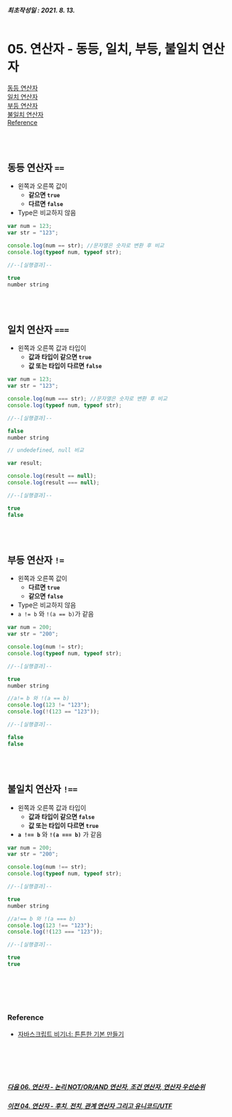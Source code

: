 ##### 최초작성일 : 2021. 8. 13.<br><br>
# 05. 연산자 - 동등, 일치, 부등, 불일치 연산자
[동등 연산자](#동등-연산자-)  
[일치 연산자](#일치-연산자-)  
[부등 연산자](#부등-연산자-)  
[불일치 연산자](#불일치-연산자-)  
[Reference](#reference)

<br><br>

## **동등 연산자 `==`**
- 왼쪽과 오른쪽 값이
  - **같으면 `true`**
  - **다르면 `false`**
- Type은 비교하지 않음

```js
var num = 123;
var str = "123";

console.log(num == str); //문자열은 숫자로 변환 후 비교
console.log(typeof num, typeof str);

//--[실행결과]--

true
number string
```

<br><br>

## **일치 연산자 `===`**
- 왼쪽과 오른쪽 값과 타입이
  - **값과 타입이 같으면 `true`**
  - **값 또는 타입이 다르면 `false`**

```js
var num = 123;
var str = "123";

console.log(num === str); //문자열은 숫자로 변환 후 비교
console.log(typeof num, typeof str);

//--[실행결과]--

false
number string
```

```js
// undedefined, null 비교

var result;

console.log(result == null);
console.log(result === null);

//--[실행결과]--

true
false
```

<br><br>

## **부등 연산자 `!=`**
- 왼쪽과 오른쪽 값이
  - **다르면 `true`**
  - **같으면 `false`**
- Type은 비교하지 않음
- `a != b` 와 `!(a == b)`가 같음

```js
var num = 200;
var str = "200";

console.log(num != str);
console.log(typeof num, typeof str);

//--[실행결과]--

true
number string
```

```js
//a!= b 와 !(a == b)
console.log(123 != "123");
console.log(!(123 == "123"));

//--[실행결과]--

false
false
```

<br><br>

## **불일치 연산자 `!==`**
- 왼쪽과 오른쪽 값과 타입이
  - **값과 타입이 같으면 `false`**
  - **값 또는 타입이 다르면 `true`**
- **`a !== b`** 와 **`!(a === b)`** 가 같음

```js
var num = 200;
var str = "200";

console.log(num !== str);
console.log(typeof num, typeof str);

//--[실행결과]--

true
number string
```

```js
//a!== b 와 !(a === b)
console.log(123 !== "123");
console.log(!(123 === "123"));

//--[실행결과]--

true
true
```

<br><br>
---
### **Reference**
- [자바스크립트 비기너: 튼튼한 기본 만들기](https://www.inflearn.com/course/%EC%9E%90%EB%B0%94%EC%8A%A4%ED%81%AC%EB%A6%BD%ED%8A%B8-%EB%B9%84%EA%B8%B0%EB%84%88)

<br><br>
---
##### [다음 06. 연산자 - 논리 NOT/OR/AND 연산자, 조건 연산자, 연산자 우선순위](https://github.com/mansaout/TIL/blob/main/Javascript/06_basic_operator.md)
##### [이전 04. 연산자 - 후치, 전치, 관계 연산자 그리고 유니코드/UTF](https://github.com/mansaout/TIL/blob/main/Javascript/04_basic_operator.md)

